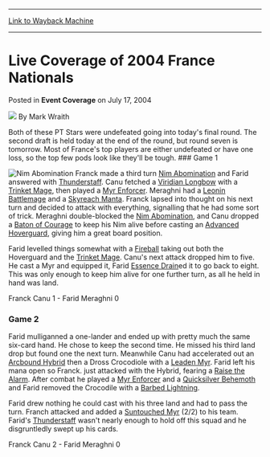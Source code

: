 
---
[Link to Wayback Machine](https://web.archive.org/web/20171029184808/https://magic.wizards.com/en/articles/archive/event-coverage/live-coverage-2004-france-nationals-2004-07-17-11)

[_metadata_:author]:- "Mark Wraith"
[_metadata_:description]:- "Both of these PT Stars were undefeated going into today's final round. The second draft is held today at the end of the round, but round seven is tomorrow. Most of France's top players are either undefeated or have one loss, so the top few pods look like they'll be tough. Game 1"
[_metadata_:generator]:- "Drupal 7 (http://drupal.org)"
[_metadata_:node]:- "530561"
[_metadata_:publish_date]:- "2004-07-17"
[_metadata_:source]:- "div-main-content"
[_metadata_:title]:- "Live Coverage of 2004 France Nationals"
[_metadata_:wayback_capture_timestamp]:- "2017-10-29 18:48:08"
[_metadata_:wayback_raw_url]:- "https://web.archive.org/web/20171029184808id_/https://magic.wizards.com/en/articles/archive/event-coverage/live-coverage-2004-france-nationals-2004-07-17-11"
[_metadata_:wayback_url]:- "https://magic.wizards.com/en/articles/archive/event-coverage/live-coverage-2004-france-nationals-2004-07-17-11"
---


Live Coverage of 2004 France Nationals
======================================



 Posted in **Event Coverage**
 on July 17, 2004 






![](https://media.magic.wizards.com/styles/auth_small/public/generic-avatar-150_92.png)
By Mark Wraith











Both of these PT Stars were undefeated going into today's final round. The second draft is held today at the end of the round, but round seven is tomorrow. Most of France's top players are either undefeated or have one loss, so the top few pods look like they'll be tough. ### Game 1


![Nim Abomination](http://gatherer.wizards.com/Handlers/Image.ashx?type=card&name=Nim+Abomination)
Franck made a third turn [Nim Abomination](http://gatherer.wizards.com/Pages/Card/Details.aspx?name=Nim+Abomination) and Farid answered with [Thunderstaff](http://gatherer.wizards.com/Pages/Card/Details.aspx?name=Thunderstaff). Canu fetched a [Viridian Longbow](http://gatherer.wizards.com/Pages/Card/Details.aspx?name=Viridian+Longbow) with a [Trinket Mage](http://gatherer.wizards.com/Pages/Card/Details.aspx?name=Trinket+Mage), then played a [Myr Enforcer](http://gatherer.wizards.com/Pages/Card/Details.aspx?name=Myr+Enforcer). Meraghni had a [Leonin Battlemage](http://gatherer.wizards.com/Pages/Card/Details.aspx?name=Leonin+Battlemage) and a [Skyreach Manta](http://gatherer.wizards.com/Pages/Card/Details.aspx?name=Skyreach+Manta). Franck lapsed into thought on his next turn and decided to attack with everything, signalling that he had some sort of trick. Meraghni double-blocked the [Nim Abomination](http://gatherer.wizards.com/Pages/Card/Details.aspx?name=Nim+Abomination), and Canu dropped a [Baton of Courage](http://gatherer.wizards.com/Pages/Card/Details.aspx?name=Baton+of+Courage) to keep his Nim alive before casting an [Advanced Hoverguard](http://gatherer.wizards.com/Pages/Card/Details.aspx?name=Advanced+Hoverguard), giving him a great board position.


Farid levelled things somewhat with a [Fireball](http://gatherer.wizards.com/Pages/Card/Details.aspx?name=Fireball) taking out both the Hoverguard and the [Trinket Mage](http://gatherer.wizards.com/Pages/Card/Details.aspx?name=Trinket+Mage). Canu's next attack dropped him to five. He cast a Myr and equipped it, Farid [Essence Drain](http://gatherer.wizards.com/Pages/Card/Details.aspx?name=Essence+Drain)ed it to go back to eight. This was only enough to keep him alive for one further turn, as all he held in hand was land.


Franck Canu 1 - Farid Meraghni 0


### Game 2


Farid mulliganned a one-lander and ended up with pretty much the same six-card hand. He chose to keep the second time. He missed his third land drop but found one the next turn. Meanwhile Canu had accelerated out an [Arcbound Hybrid](http://gatherer.wizards.com/Pages/Card/Details.aspx?name=Arcbound+Hybrid) then a Dross Crocodiole with a [Leaden Myr](http://gatherer.wizards.com/Pages/Card/Details.aspx?name=Leaden+Myr). Farid left his mana open so Franck. just attacked with the Hybrid, fearing a [Raise the Alarm](http://gatherer.wizards.com/Pages/Card/Details.aspx?name=Raise+the+Alarm). After combat he played a [Myr Enforcer](http://gatherer.wizards.com/Pages/Card/Details.aspx?name=Myr+Enforcer) and a [Quicksilver Behemoth](http://gatherer.wizards.com/Pages/Card/Details.aspx?name=Quicksilver+Behemoth) and Farid removed the Crocodile with a [Barbed Lightning](http://gatherer.wizards.com/Pages/Card/Details.aspx?name=Barbed+Lightning).


Farid drew nothing he could cast with his three land and had to pass the turn. Franch attacked and added a [Suntouched Myr](http://gatherer.wizards.com/Pages/Card/Details.aspx?name=Suntouched+Myr) (2/2) to his team. Farid's [Thunderstaff](http://gatherer.wizards.com/Pages/Card/Details.aspx?name=Thunderstaff) wasn't nearly enough to hold off this squad and he disgruntledly swept up his cards.


Franck Canu 2 - Farid Meraghni 0







